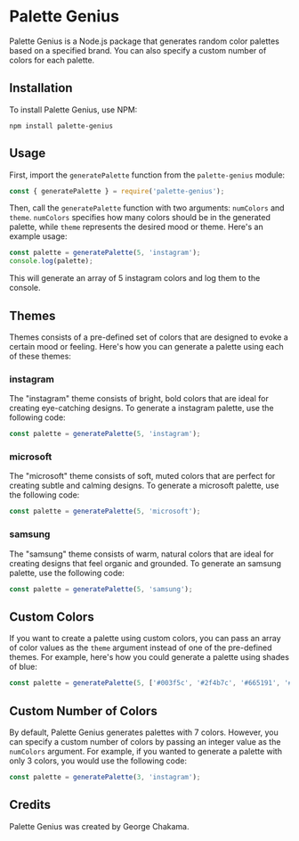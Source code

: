# Palette Genius

Palette Genius is a Node.js package that generates random color palettes based on a specified brand.  You can also specify a custom number of colors for each palette.

## Installation

To install Palette Genius, use NPM:

```
npm install palette-genius
```

## Usage

First, import the `generatePalette` function from the `palette-genius` module:

```javascript
const { generatePalette } = require('palette-genius');
```

Then, call the `generatePalette` function with two arguments: `numColors` and `theme`. `numColors` specifies how many colors should be in the generated palette, while `theme` represents the desired mood or theme. Here's an example usage:

```javascript
const palette = generatePalette(5, 'instagram');
console.log(palette);
```

This will generate an array of 5 instagram colors and log them to the console.

## Themes

Themes consists of a pre-defined set of colors that are designed to evoke a certain mood or feeling. Here's how you can generate a palette using each of these themes:

### instagram

The "instagram" theme consists of bright, bold colors that are ideal for creating eye-catching designs. To generate a instagram palette, use the following code:

```javascript
const palette = generatePalette(5, 'instagram');
```

### microsoft

The "microsoft" theme consists of soft, muted colors that are perfect for creating subtle and calming designs. To generate a microsoft palette, use the following code:

```javascript
const palette = generatePalette(5, 'microsoft');
```

### samsung

The "samsung" theme consists of warm, natural colors that are ideal for creating designs that feel organic and grounded. To generate an samsung palette, use the following code:

```javascript
const palette = generatePalette(5, 'samsung');
```

## Custom Colors

If you want to create a palette using custom colors, you can pass an array of color values as the `theme` argument instead of one of the pre-defined themes. For example, here's how you could generate a palette using shades of blue:

```javascript
const palette = generatePalette(5, ['#003f5c', '#2f4b7c', '#665191', '#a05195', '#d45087']);
```

## Custom Number of Colors

By default, Palette Genius generates palettes with 7 colors. However, you can specify a custom number of colors by passing an integer value as the `numColors` argument. For example, if you wanted to generate a palette with only 3 colors, you would use the following code:

```javascript
const palette = generatePalette(3, 'instagram');
```


## Credits

Palette Genius was created by George Chakama.